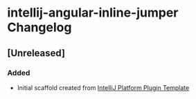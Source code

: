 <!-- Keep a Changelog guide -> https://keepachangelog.com -->

# intellij-angular-inline-jumper Changelog

## [Unreleased]
### Added
- Initial scaffold created from [IntelliJ Platform Plugin Template](https://github.com/JetBrains/intellij-platform-plugin-template)
